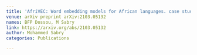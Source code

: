 ```yaml
---
title: 'AfriVEC: Word embedding models for African languages. case study of Fon and Nobiin'
venue: arXiv preprint arXiv:2103.05132 
names: BFP Dossou, M Sabry 
link: https://arxiv.org/abs/2103.05132 
author: Mohammed Sabry
categories: Publications

---
```

